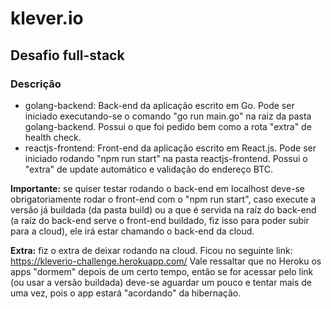 # klever.io
## Desafio full-stack

### Descrição

<ul>
  <li>golang-backend: Back-end da aplicação escrito em Go. Pode
  ser iniciado executando-se o comando "go run main.go" na raiz da pasta golang-backend. Possui o que foi pedido bem como a rota "extra" de health check.</li>
  
  <li>reactjs-frontend: Front-end da aplicação escrito em React.js. Pode ser iniciado rodando "npm run start" na pasta reactjs-frontend. Possui o "extra" de update automático e validação do endereço BTC.

  </li>
</ul>

<strong>Importante:</strong> se quiser testar rodando o back-end em localhost deve-se obrigatoriamente rodar o front-end com o "npm run start", caso execute a versão já buildada (da pasta build) ou a que é servida na raíz do back-end (a raíz do back-end serve o front-end buildado, fiz isso para poder subir para a cloud), ele irá estar chamando o back-end da cloud.

<strong>Extra:</strong> fiz o extra de deixar rodando na cloud.
Ficou no seguinte link: https://kleverio-challenge.herokuapp.com/
Vale ressaltar que no Heroku os apps "dormem" depois de um certo tempo, então se for acessar pelo link (ou usar a versão buildada) deve-se aguardar um pouco e tentar mais de uma vez, pois o app estará "acordando" da hibernação.